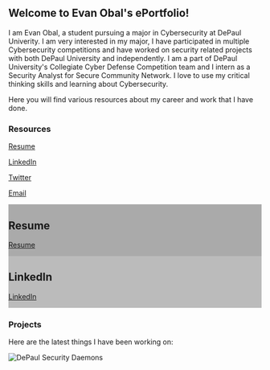 ## Welcome to Evan Obal's ePortfolio!

I am Evan Obal, a student pursuing a major in Cybersecurity at DePaul Univerity. I am very interested in my major, I have participated in multiple Cybersecurity competitions and have worked on security related projects with both DePaul University and independently. I am a part of DePaul University's Collegiate Cyber Defense Competition team and I intern as a Security Analyst for Secure Community Network. I love to use my critical thinking skills and learning about Cybersecurity.

Here you will find various resources about my career and work that I have done.

### Resources

[Resume](https://github.com/evanobal/evanobal.github.io/blob/master/EvanObalResume.pdf)

[LinkedIn](https://www.linkedin.com/in/evanobal/)

[Twitter](https://twitter.com/EvanObal)

[Email](mailto:evanobal@gmail.com)

<div class="row">
  <div class="column" style="background-color:#aaa;">
    <h2>Resume</h2>
    <p><a href="https://github.com/evanobal/evanobal.github.io/blob/master/EvanObalResume.pdf">Resume</a></p>
  </div>
  <div class="column" style="background-color:#bbb;">
    <h2>LinkedIn</h2>
    <p><a href="https://www.linkedin.com/in/evanobal/">LinkedIn</a></p>
  </div>
  
</div>

### Projects

Here are the latest things I have been working on:


<img src="https://i.imgur.com/ZNCuC0u.png" alt="DePaul Security Daemons">
